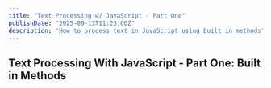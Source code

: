 ```yaml
---
title: "Text Processing w/ JavaScript - Part One"
publishDate: "2025-09-13T11:23:00Z"
description: "How to process text in JavaScript using built in methods"
---
```


## Text Processing With JavaScript - Part One: Built in Methods

